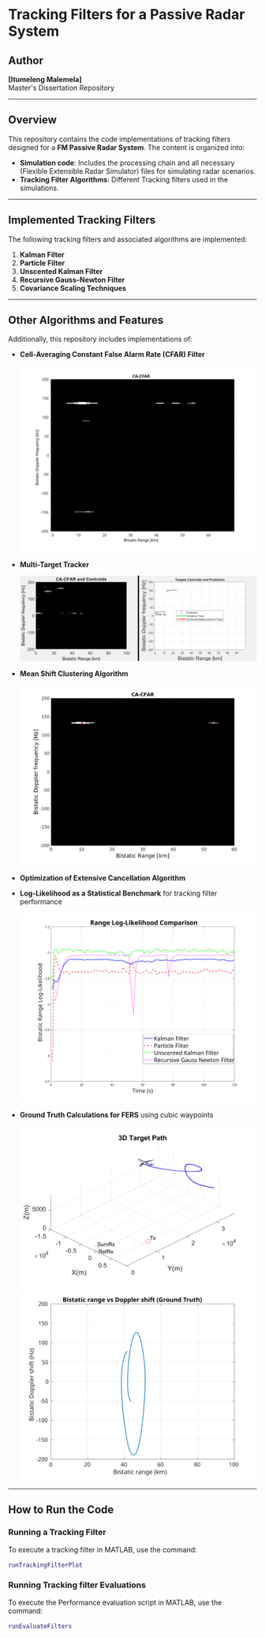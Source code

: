 # Tracking Filters for a Passive Radar System

## Author
**[Itumeleng Malemela]**  
Master's Dissertation Repository  

---

## Overview

This repository contains the code implementations of tracking filters designed for a **FM Passive Radar System**. The content is organized into:
- **Simulation code**: Includes the processing chain and all necessary (Flexible Extensible Radar Simulator) files for simulating radar scenarios.
- **Tracking Filter Algorithms**: Different Tracking filters used in the simulations.

---

## Implemented Tracking Filters

The following tracking filters and associated algorithms are implemented:

1. **Kalman Filter** 
2. **Particle Filter** 
3. **Unscented Kalman Filter**  
4. **Recursive Gauss-Newton Filter**  
5. **Covariance Scaling Techniques**

---

## Other Algorithms and Features

Additionally, this repository includes implementations of:

- **Cell-Averaging Constant False Alarm Rate (CFAR) Filter**  

  ![CFAR Results](/Simulation_results/CFAR/cacfar_pfa-8.svg)

- **Multi-Target Tracker**
  
  ![MTT Results](/Simulation_results/Picture4.png)

- **Mean Shift Clustering Algorithm**
   
  ![CFAR Centroid Results](/Simulation_results/CFAR/cacfar_centroids.png)
  
- **Optimization of Extensive Cancellation Algorithm**

- **Log-Likelihood as a Statistical Benchmark** for tracking filter performance  

   ![Log Likelihood](/Simulation_results/FERS_scenarios/360_range_ll_1.svg)

- **Ground Truth Calculations for FERS** using cubic waypoints  

   ![GT](/Simulation_results/FERS_scenarios/3D_360.svg)
   ![GT](/Simulation_results/FERS_scenarios/rangeDoppler360.svg)
---

## How to Run the Code

### Running a Tracking Filter
To execute a tracking filter in MATLAB, use the command:  
```matlab
runTrackingFilterPlot
```

### Running Tracking filter Evaluations
To execute the Performance evaluation script in MATLAB, use the command:  
```matlab
runEvaluateFilters
```
